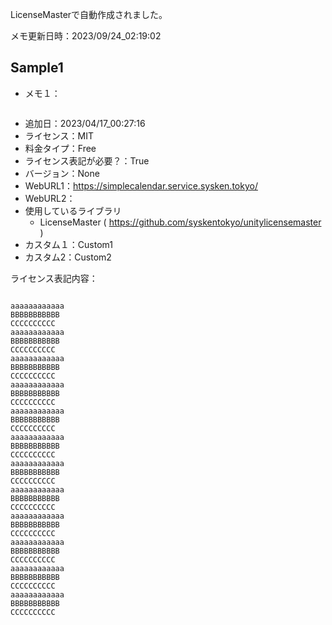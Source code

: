 LicenseMasterで自動作成されました。

メモ更新日時：2023/09/24_02:19:02

## Sample1

* メモ１：

```

```

* 追加日：2023/04/17_00:27:16
* ライセンス：MIT
* 料金タイプ：Free
* ライセンス表記が必要？：True
* バージョン：None
* WebURL1：https://simplecalendar.service.sysken.tokyo/
* WebURL2：
* 使用しているライブラリ
  * LicenseMaster ( https://github.com/syskentokyo/unitylicensemaster ) 
* カスタム１：Custom1
* カスタム2：Custom2


ライセンス表記内容：

```

aaaaaaaaaaaa
BBBBBBBBBBB
CCCCCCCCCC
aaaaaaaaaaaa
BBBBBBBBBBB
CCCCCCCCCC
aaaaaaaaaaaa
BBBBBBBBBBB
CCCCCCCCCC
aaaaaaaaaaaa
BBBBBBBBBBB
CCCCCCCCCC
aaaaaaaaaaaa
BBBBBBBBBBB
CCCCCCCCCC
aaaaaaaaaaaa
BBBBBBBBBBB
CCCCCCCCCC
aaaaaaaaaaaa
BBBBBBBBBBB
CCCCCCCCCC
aaaaaaaaaaaa
BBBBBBBBBBB
CCCCCCCCCC
aaaaaaaaaaaa
BBBBBBBBBBB
CCCCCCCCCC
aaaaaaaaaaaa
BBBBBBBBBBB
CCCCCCCCCC
aaaaaaaaaaaa
BBBBBBBBBBB
CCCCCCCCCC
aaaaaaaaaaaa
BBBBBBBBBBB
CCCCCCCCCC

```
